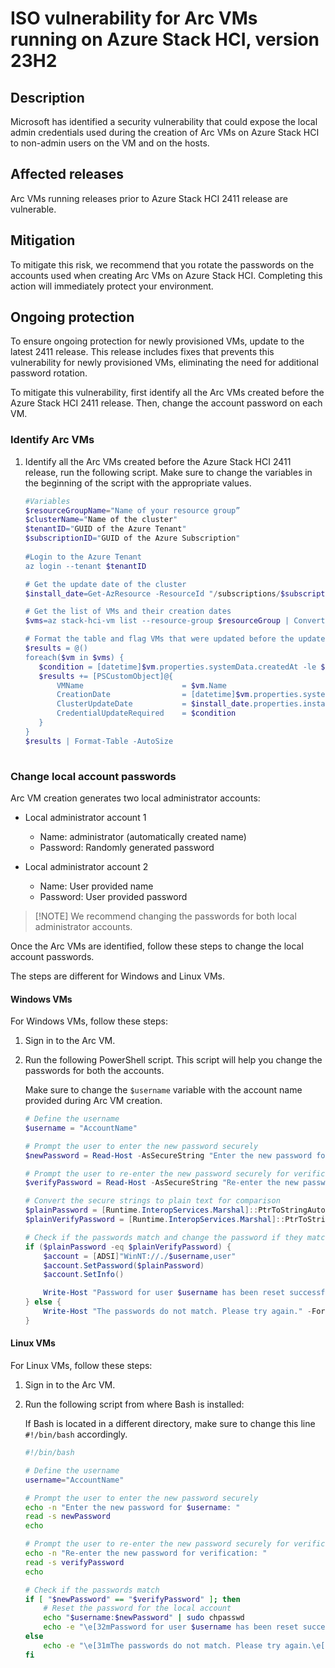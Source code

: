 # ISO vulnerability for Arc VMs running on Azure Stack HCI, version 23H2

## Description

Microsoft has identified a security vulnerability that could expose the local admin credentials used during the creation of Arc VMs on Azure Stack HCI to non-admin users on the VM and on the hosts.  

## Affected releases

Arc VMs running releases prior to Azure Stack HCI 2411 release are vulnerable.

## Mitigation

To mitigate this risk, we recommend that you rotate the passwords on the accounts used when creating Arc VMs on Azure Stack HCI. Completing this action will immediately protect your environment.  

## Ongoing protection

To ensure ongoing protection for newly provisioned VMs, update to the latest 2411 release. This release includes fixes that prevents this vulnerability for newly provisioned VMs, eliminating the need for additional password rotation.  

To mitigate this vulnerability, first identify all the Arc VMs created before the Azure Stack HCI 2411 release. Then, change the account password on each VM.

### Identify Arc VMs

1. Identify all the Arc VMs created before the Azure Stack HCI 2411 release, run the following script. Make sure to change the variables in the beginning of the script with the appropriate values.

    ```powershell
    #Variables 
    $resourceGroupName="Name of your resource group” 
    $clusterName="Name of the cluster" 
    $tenantID="GUID of the Azure Tenant" 
    $subscriptionID="GUID of the Azure Subscription" 
  
    #Login to the Azure Tenant 
    az login --tenant $tenantID 

    # Get the update date of the cluster  
    $install_date=Get-AzResource -ResourceId "/subscriptions/$subscriptionID/resourceGroups/$resourceGroup/providers/microsoft.azurestackhci/clusters/$clusterName/updates/Solution10.2408.2.7" -ExpandProperties 

    # Get the list of VMs and their creation dates 
    $vms=az stack-hci-vm list --resource-group $resourceGroup | ConvertFrom-json 

    # Format the table and flag VMs that were updated before the update date 
    $results = @() 
    foreach($vm in $vms) { 
       $condition = [datetime]$vm.properties.systemData.createdAt -le $install_date.properties.installedDate 
       $results += [PSCustomObject]@{ 
           VMName                      = $vm.Name 
           CreationDate                = [datetime]$vm.properties.systemData.createdAt 
           ClusterUpdateDate           = $install_date.properties.installedDate 
           CredentialUpdateRequired    = $condition 
       } 
    } 
    $results | Format-Table -AutoSize
        
    ```

### Change local account passwords

Arc VM creation generates two local administrator accounts: 

- Local administrator account 1

    - Name: administrator (automatically created name)
    - Password: Randomly generated password

- Local administrator account 2

    - Name: User provided name
    - Password: User provided password


> [!NOTE] We recommend changing the passwords for both local administrator accounts.

Once the Arc VMs are identified, follow these steps to change the local account passwords.
    
The steps are different for Windows and Linux VMs.

#### Windows VMs

For Windows VMs, follow these steps:

1. Sign in to the Arc VM.
2. Run the following PowerShell script. This script will help you change the passwords for both the accounts.

    Make sure to change the `$username` variable with the account name provided during Arc VM creation.

    ```powershell
    # Define the username
    $username = "AccountName"
    
    # Prompt the user to enter the new password securely
    $newPassword = Read-Host -AsSecureString "Enter the new password for $username"
    
    # Prompt the user to re-enter the new password securely for verification
    $verifyPassword = Read-Host -AsSecureString "Re-enter the new password for verification"
    
    # Convert the secure strings to plain text for comparison
    $plainPassword = [Runtime.InteropServices.Marshal]::PtrToStringAuto([Runtime.InteropServices.Marshal]::SecureStringToBSTR($newPassword))
    $plainVerifyPassword = [Runtime.InteropServices.Marshal]::PtrToStringAuto([Runtime.InteropServices.Marshal]::SecureStringToBSTR($verifyPassword))
    
    # Check if the passwords match and change the password if they match. Fail if the passwords don’t match.
    if ($plainPassword -eq $plainVerifyPassword) {
        $account = [ADSI]"WinNT://./$username,user"
        $account.SetPassword($plainPassword)
        $account.SetInfo()
    
        Write-Host "Password for user $username has been reset successfully." -ForegroundColor Green
    } else {
        Write-Host "The passwords do not match. Please try again." -ForegroundColor Red
    }    
    ```

#### Linux VMs

For Linux VMs, follow these steps:



1. Sign in to the Arc VM.
2. Run the following script from where Bash is installed:

    If Bash is located in a different directory, make sure to change this line `#!/bin/bash` accordingly.

    ```Bash
    #!/bin/bash
    
    # Define the username
    username="AccountName"
    
    # Prompt the user to enter the new password securely
    echo -n "Enter the new password for $username: "
    read -s newPassword
    echo
    
    # Prompt the user to re-enter the new password securely for verification
    echo -n "Re-enter the new password for verification: "
    read -s verifyPassword
    echo
    
    # Check if the passwords match
    if [ "$newPassword" == "$verifyPassword" ]; then
        # Reset the password for the local account
        echo "$username:$newPassword" | sudo chpasswd
        echo -e "\e[32mPassword for user $username has been reset successfully.\e[0m"
    else
        echo -e "\e[31mThe passwords do not match. Please try again.\e[0m"
    fi
    ```
